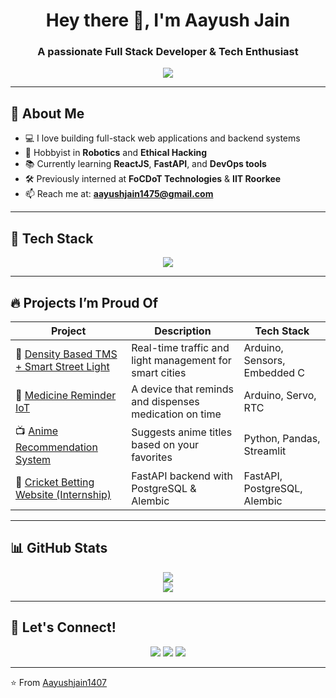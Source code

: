 <h1 align="center">Hey there 👋, I'm Aayush Jain</h1>
<h3 align="center">A passionate Full Stack Developer & Tech Enthusiast</h3>

<p align="center">
  <img src="https://readme-typing-svg.herokuapp.com?font=Fira+Code&weight=500&size=22&pause=1000&color=00C6FF&center=true&vCenter=true&width=440&lines=Code.+Build.+Repeat.;Always+curious+to+learn+new+tech;Turning+ideas+into+reality+%F0%9F%92%BB" />
</p>

---

## 🚀 About Me

- 💻 I love building full-stack web applications and backend systems
- 🤖 Hobbyist in **Robotics** and **Ethical Hacking**
- 📚 Currently learning **ReactJS**, **FastAPI**, and **DevOps tools**
- 🛠️ Previously interned at **FoCDoT Technologies** & **IIT Roorkee**
- 📫 Reach me at: **aayushjain1475@gmail.com**

---

## 🧰 Tech Stack

<p align="center">
  <img src="https://skillicons.dev/icons?i=python,fastapi,js,react,nodejs,html,css,postgres,mongodb,git,docker,linux,vscode&theme=light" />
</p>

---

## 🔥 Projects I’m Proud Of

| Project | Description | Tech Stack |
|--------|-------------|------------|
| 🚦 [Density Based TMS + Smart Street Light](https://github.com/Aayushjain1407/Density_based_TMS_and_smart_street_light_system) | Real-time traffic and light management for smart cities | Arduino, Sensors, Embedded C |
| 💊 [Medicine Reminder IoT](https://github.com/Aayushjain1407/medicine_reminder_IOT) | A device that reminds and dispenses medication on time | Arduino, Servo, RTC |
| 📺 [Anime Recommendation System](https://github.com/Aayushjain1407/Anime_reccomendation) | Suggests anime titles based on your favorites | Python, Pandas, Streamlit |
| 🏏 [Cricket Betting Website (Internship)](Private) | FastAPI backend with PostgreSQL & Alembic | FastAPI, PostgreSQL, Alembic |

---

## 📊 GitHub Stats

<p align="center">
  <img src="https://github-readme-stats.vercel.app/api?username=Aayushjain1407&show_icons=true&theme=tokyonight" />
  <br/>
  <img src="https://github-readme-stats.vercel.app/api/top-langs/?username=Aayushjain1407&layout=compact&theme=tokyonight" />
</p>

---

## 🤝 Let's Connect!

<p align="center">
  <a href="mailto:aayushjain1475@gmail.com"><img src="https://img.shields.io/badge/Gmail-D14836?style=for-the-badge&logo=gmail&logoColor=white"/></a>
  <a href="https://github.com/Aayushjain1407"><img src="https://img.shields.io/badge/GitHub-100000?style=for-the-badge&logo=github&logoColor=white"/></a>
  <a href="https://https://www.linkedin.com/in/aayush-147aj/"><img src="https://img.shields.io/badge/LinkedIn-0A66C2?style=for-the-badge&logo=linkedin&logoColor=white"/></a>
  <!-- Add LinkedIn or Portfolio link if you have -->
</p>

---

⭐️ From [Aayushjain1407](https://github.com/Aayushjain1407)
